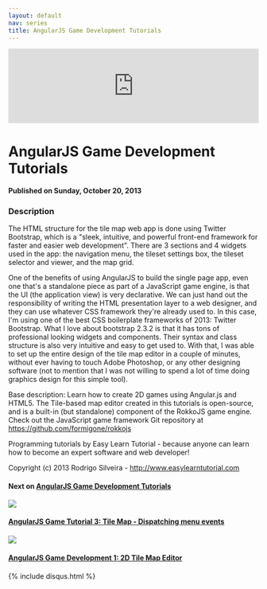 ```yaml
---
layout: default
nav: series
title: AngularJS Game Development Tutorials
---
```


<div class="container">
    <div class="row mt grid">
        <div class="mt"></div>
        <div class="row" style="margin-bottom: 20px;">
            <div class="col-sm-push-1 col-sm-10 col-md-push-2 col-md-8">
                <div class="video-container">
                    <iframe width="100%" src="https://www.youtube.com/embed/bG-Z1b1YUPI" frameborder="0" allowfullscreen></iframe>
                </div>
            </div>
            <div class="clearfix"></div>
            <div class="col-md-8">
                <h1>AngularJS Game Development Tutorials</h1>
                <h4>Published on Sunday, October 20, 2013</h4>
                <h3>Description</h3>
                <p>The HTML structure for the tile map web app is done using Twitter Bootstrap, which is a "sleek, intuitive, and powerful front-end framework for faster and easier web development". There are 3 sections and 4 widgets used in the app: the navigation menu, the tileset settings box, the tileset selector and viewer, and the map grid. 

One of the benefits of using AngularJS to build the single page app, even one that's a standalone piece as part of a JavaScript game engine, is that the UI (the application view) is very declarative. We can just hand out the responsibility of writing the HTML presentation layer to a web designer, and they can use whatever CSS framework they're already used to. In this case, I'm using one of the best CSS boilerplate frameworks of 2013: Twitter Bootstrap. What I love about bootstrap 2.3.2 is that it has tons of professional looking widgets and components. Their syntax and class structure is also very intuitive and easy to get used to. With that, I was able to set up the entire design of the tile map editor in a couple of minutes, without ever having to touch Adobe Photoshop, or any other designing software (not to mention that I was not willing to spend a lot of time doing graphics design for this simple tool).

Base description: Learn how to create 2D games using Angular.js and HTML5. The Tile-based map editor created in this tutorials is open-source, and is a built-in (but standalone) component of the RokkoJS game engine. Check out the JavaScript game framework Git repository at https://github.com/formigone/rokkojs


Programming tutorials by Easy Learn Tutorial - because anyone can learn how to become an expert software and web developer!

Copyright (c) 2013 Rodrigo Silveira - http://www.easylearntutorial.com</p>
            </div>
            <div class="col-md-4">
                <h4>Next on <a href="/series/angularjs-game-development-tutorials">AngularJS Game Development Tutorials</a></h4><div class="row" style="margin-bottom: 20px">
            <div class="col-md-6">
                <a href="/series/angularjs-game-development-tutorials/angularjs-game-tutorial-3-tile-map-dispatching-menu-events">
                    <img src="/img/blank.gif" data-echo="https://i.ytimg.com/vi/5y79fW208dI/hqdefault.jpg" class="img-responsive" />
                </a>
            </div>
            <div class="col-md-6">
                <h4>
                    <a href="/series/angularjs-game-development-tutorials/angularjs-game-tutorial-3-tile-map-dispatching-menu-events">AngularJS Game Tutorial 3: Tile Map - Dispatching menu events</a>
                </h4>
            </div>
        </div><div class="row" style="margin-bottom: 20px">
            <div class="col-md-6">
                <a href="/series/angularjs-game-development-tutorials/angularjs-game-development-1-2d-tile-map-editor">
                    <img src="/img/blank.gif" data-echo="https://i.ytimg.com/vi/jt5a9aXn4lg/hqdefault.jpg" class="img-responsive" />
                </a>
            </div>
            <div class="col-md-6">
                <h4>
                    <a href="/series/angularjs-game-development-tutorials/angularjs-game-development-1-2d-tile-map-editor">AngularJS Game Development 1: 2D Tile Map Editor</a>
                </h4>
            </div>
        </div>
            </div>
            <div class="col-md-8">
                {% include disqus.html %}
            </div>
        </div>
    </div>
    <div class="row mt grid"></div>
</div>
